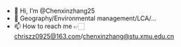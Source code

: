 - 👋 Hi, I’m @Chenxinzhang25
- 🌱 Geography/Environmental management/LCA/...
- 📫 How to reach me 👉🏻chriszz0925@163.com/chenxinzhang@stu.xmu.edu.cn

